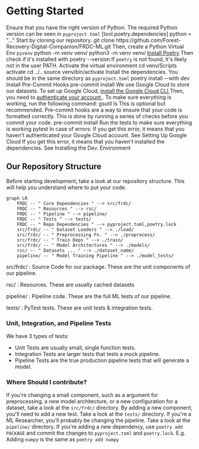 # Getting Started

<procedure title="Installing the Dev. Environment" id="install">
    <step>Ensure that you have the right version of Python.
        The required Python version can be seen in <code>pyproject.toml</code>
        <code-block lang="ini">
            [tool.poetry.dependencies]
            python = "..."
        </code-block>
    </step>
    <step>Start by cloning our repository.
        <code-block lang="shell">
          git clone https://github.com/Forest-Recovery-Digital-Companion/FRDC-ML.git
        </code-block>
    </step>
    <step>Then, create a Python Virtual Env <code>pyvenv</code>
        <tabs>
        <tab title="Windows">
          <code-block lang="shell">python -m venv venv/</code-block>
        </tab>
        <tab title="Linux">
          <code-block lang="shell">python3 -m venv venv/</code-block>
        </tab>
        </tabs> 
    </step>
    <step>
        <a href="https://python-poetry.org/docs/">Install Poetry</a>
        Then check if it's installed with
        <code-block lang="shell">poetry --version</code-block>
        <warning>
        If <code>poetry</code> is not found, it's likely not in the user PATH.
        </warning>
    </step>
    <step>Activate the virtual environment
        <tabs>
        <tab title="Windows">
        <code-block lang="shell">
            cd venv/Scripts
            activate
            cd ../..
        </code-block>
        </tab>
        <tab title="Linux">
        <code-block lang="shell">
            source venv/bin/activate
        </code-block>
        </tab>
        </tabs> 
    </step>
    <step>Install the dependencies. You should be in the same directory as
        <code>pyproject.toml</code>
        <code-block lang="shell">
            poetry install --with dev
        </code-block>
    </step>
    <step>Install Pre-Commit Hooks
        <code-block lang="shell">
            pre-commit install
        </code-block>
    </step>
</procedure>

<procedure title="Setting Up Google Cloud" id="gcloud">
    <step>
        We use Google Cloud to store our datasets. To set up Google Cloud,
        <a href="https://cloud.google.com/sdk/docs/install">
          install the Google Cloud CLI
        </a>
    </step>
    <step>
        Then, you need to
        <a href="https://cloud.google.com/sdk/docs/initializing">
          authenticate your account
        </a>.
    </step>
    <step>
        To make sure everything is working, run the following command:
        <code-block lang="shell">
            gsutil ls
        </code-block>
    </step>
</procedure>

<procedure title="Pre-commit Hooks" collapsible="true">
    <note>This is optional but recommended.
    Pre-commit hooks are a way to ensure that your code is formatted correctly.
    This is done by running a series of checks before you commit your code.
    </note>
    <step>
        <code-block lang="shell">
            pre-commit install
        </code-block>
    </step>
</procedure>

<procedure title="Running the Tests" collapsible="true">
    <step>
        Run the tests to make sure everything is working
        <code-block lang="shell">
            pytest
        </code-block>
    </step>
<step>
    In case of errors:
    <deflist>
        <def title="google.auth.exceptions.DefaultCredentialsError">
            If you get this error, it means that you haven't authenticated your
            Google Cloud account.
            See <a anchor="gcloud">Setting Up Google Cloud</a>
        </def>
        <def title="ModuleNotFoundError" collapsible="true">
            If you get this error, it means that you haven't installed the
            dependencies.
            See <a anchor="install">Installing the Dev. Environment</a>
        </def>
    </deflist>
</step>
</procedure>


## Our Repository Structure

Before starting development, take a look at our repository structure. This will
help you understand where to put your code.

```mermaid
graph LR
    FRDC -- " Core Dependencies " --> src/frdc/
    FRDC -- " Resources " --> rsc/
    FRDC -- " Pipeline " --> pipeline/
    FRDC -- " Tests " --> tests/
    FRDC -- " Repo Dependencies " --> pyproject.toml,poetry.lock
    src/frdc/ -- " Dataset Loaders " --> ./load/
    src/frdc/ -- " Preprocessing Fn. " --> ./preprocess/
    src/frdc/ -- " Train Deps " --> ./train/
    src/frdc/ -- " Model Architectures " --> ./models/
    rsc/ -- " Datasets ... " --> ./dataset_name/
    pipeline/ -- " Model Training Pipeline " --> ./model_tests/
```

src/frdc/
: Source Code for our package. These are the unit components of our pipeline.

rsc/
: Resources. These are usually cached datasets

pipeline/
: Pipeline code. These are the full ML tests of our pipeline.

tests/
: PyTest tests. These are unit tests & integration tests.

### Unit, Integration, and Pipeline Tests

We have 3 types of tests:

- Unit Tests are usually small, single function tests.
- Integration Tests are larger tests that tests a mock pipeline.
- Pipeline Tests are the true production pipeline tests that will generate a
  model.

### Where Should I contribute?

<deflist>
<def title="Changing a small component">
If you're changing a small component, such as a argument for preprocessing,
a new model architecture, or a new configuration for a dataset, take a look
at the <code>src/frdc/</code> directory.
</def>
<def title="Adding a test">
By adding a new component, you'll need to add a new test. Take a look at the
<code>tests/</code> directory.
</def>
<def title="Changing the pipeline">
If you're a ML Researcher, you'll probably be changing the pipeline. Take a
look at the <code>pipeline/</code> directory.
</def>
<def title="Adding a dependency">
If you're adding a new dependency, use <code>poetry add PACKAGE</code> and
commit the changes to <code>pyproject.toml</code> and <code>poetry.lock</code>.
<note>
    E.g. Adding <code>numpy</code> is the same as 
    <code>poetry add numpy</code>
</note>
</def>
</deflist>